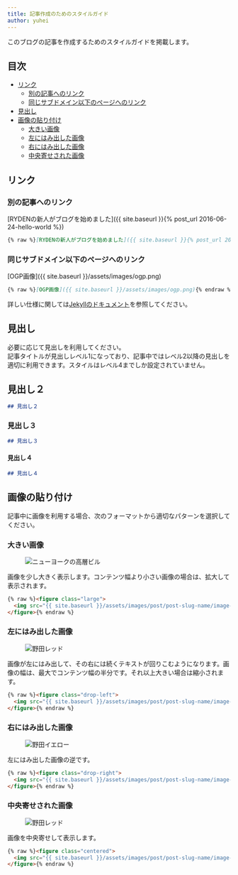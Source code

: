 ```yaml
---
title: 記事作成のためのスタイルガイド
author: yuhei
---
```

このブログの記事を作成するためのスタイルガイドを掲載します。

<!-- more -->

## 目次

- [リンク](#リンク)
  - [別の記事へのリンク](#別の記事へのリンク)
  - [同じサブドメイン以下のページへのリンク](#同じサブドメイン以下のページへのリンク)
- [見出し](#見出し)
- [画像の貼り付け](#画像の貼り付け)
  - [大きい画像](#大きい画像)
  - [左にはみ出した画像](#左にはみ出した画像)
  - [右にはみ出した画像](#右にはみ出した画像)
  - [中央寄せされた画像](#中央寄せされた画像)

## リンク

### 別の記事へのリンク

[RYDENの新人がブログを始めました]({{ site.baseurl }}{% post_url 2016-06-24-hello-world %})

```markdown
{% raw %}[RYDENの新人がブログを始めました]({{ site.baseurl }}{% post_url 2016-06-24-hello-world %}){% endraw %}
```

### 同じサブドメイン以下のページへのリンク

[OGP画像]({{ site.baseurl }}/assets/images/ogp.png)

```markdown
{% raw %}[OGP画像]({{ site.baseurl }}/assets/images/ogp.png){% endraw %}
```

詳しい仕様に関しては[Jekyllのドキュメント](https://jekyllrb.com/docs/templates/)を参照してください。

## 見出し

必要に応じて見出しを利用してください。  
記事タイトルが見出しレベル1になっており、記事中ではレベル2以降の見出しを適切に利用できます。スタイルはレベル4までしか設定されていません。

## 見出し２

```markdown
## 見出し２
```

### 見出し３

```markdown
## 見出し３
```

#### 見出し４

```markdown
## 見出し４
```

## 画像の貼り付け

記事中に画像を利用する場合、次のフォーマットから適切なパターンを選択してください。

### 大きい画像

<figure class="large">
  <img src="{{ site.baseurl }}/assets/images/post/styleguide/building.jpg" alt="ニューヨークの高層ビル">
</figure>

画像を少し大きく表示します。コンテンツ幅より小さい画像の場合は、拡大して表示されます。

```markdown
{% raw %}<figure class="large">
  <img src="{{ site.baseurl }}/assets/images/post/post-slug-name/image-file-name.ext" alt="代替テキスト">
</figure>{% endraw %}
```

### 左にはみ出した画像

<figure class="drop-left">
  <img src="{{ site.baseurl }}/assets/images/post/styleguide/noda-red.jpg" alt="野田レッド">
</figure>

画像が左にはみ出して、その右には続くテキストが回りこむようになります。画像の幅は、最大でコンテンツ幅の半分です。それ以上大きい場合は縮小されます。

```markdown
{% raw %}<figure class="drop-left">
  <img src="{{ site.baseurl }}/assets/images/post/post-slug-name/image-file-name.ext" alt="代替テキスト">
</figure>{% endraw %}
```

### 右にはみ出した画像

<figure class="drop-right">
  <img src="{{ site.baseurl }}/assets/images/post/styleguide/noda-yellow.jpg" alt="野田イエロー">
</figure>

左にはみ出した画像の逆です。

```markdown
{% raw %}<figure class="drop-right">
  <img src="{{ site.baseurl }}/assets/images/post/post-slug-name/image-file-name.ext" alt="代替テキスト">
</figure>{% endraw %}
```

### 中央寄せされた画像

<figure class="centered">
  <img src="{{ site.baseurl }}/assets/images/post/styleguide/noda-red.jpg" alt="野田レッド">
</figure>

画像を中央寄せして表示します。

```markdown
{% raw %}<figure class="centered">
  <img src="{{ site.baseurl }}/assets/images/post/post-slug-name/image-file-name.ext" alt="代替テキスト">
</figure>{% endraw %}
```
